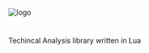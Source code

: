![logo](https://i.ibb.co/rmMfs7V/image-2020-11-19-23-58-36.png)
# 
Techincal Analysis library written in Lua
